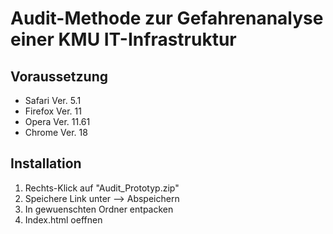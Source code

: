 Audit-Methode zur Gefahrenanalyse einer KMU IT-Infrastruktur
============================================================

Voraussetzung
-------------
+	Safari Ver. 5.1
+	Firefox Ver. 11
+	Opera Ver. 11.61
+	Chrome Ver. 18

Installation
-------------

1.	Rechts-Klick auf "Audit_Prototyp.zip"
2.	Speichere Link unter --> Abspeichern
3.	In gewuenschten Ordner entpacken
4.	Index.html oeffnen